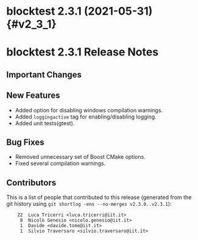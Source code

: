 blocktest 2.3.1 (2021-05-31)                                           {#v2_3_1}
============================


blocktest 2.3.1 Release Notes
=============================


Important Changes
-----------------


New Features
------------
- Added option for disabling windows compilation warnings.
- Added `loggingactive` tag for enabling/disabling logging.
- Added unit tests(gtest).

Bug Fixes
---------
- Removed unnecessary set of Boost CMake options.
- Fixed several compilation warnings.

Contributors
------------

This is a list of people that contributed to this release (generated from the
git history using `git shortlog -ens --no-merges v2.3.0..v2.3.1`):

```
    22  Luca Tricerri <luca.tricerri@iit.it>
     8  Nicolò Genesio <nicolo.genesio@iit.it>
     1  Davide <davide.tome@iit.it>
     1  Silvio Traversaro <silvio.traversaro@iit.it>
```

```
